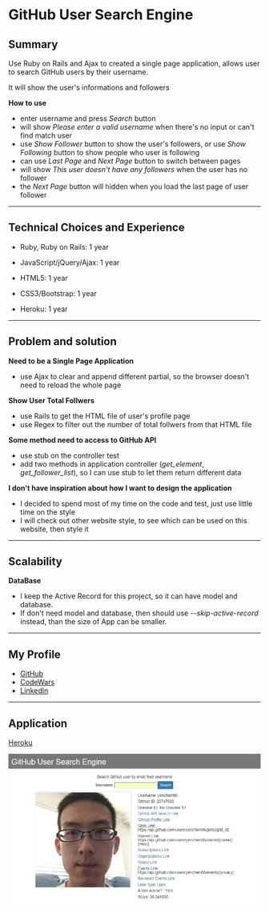 # GitHub User Search Engine

## Summary

Use Ruby on Rails and Ajax to created a single page application, allows user to search GitHub users by their username.

It will show the user's informations and followers

**How to use**
- enter username and press *Search* button
- will show *Please enter a valid username* when there's no input or can't find match user
- use *Show Follower* button to show the user's followers, or use *Show Following* button to show people who user is following
- can use *Last Page* and *Next Page* button to switch between pages
- will show *This user doesn't have any followers* when the user has no follower
- the *Next Page* button will hidden when you load the last page of user follower

---

## Technical Choices and Experience

- Ruby, Ruby on Rails: 1 year

- JavaScript/jQuery/Ajax: 1 year

- HTML5: 1 year

- CSS3/Bootstrap: 1 year

- Heroku: 1 year

---

## Problem and solution

**Need to be a Single Page Application**

- use Ajax to clear and append different partial, so the browser doesn't need to reload the whole page

**Show User Total Follwers**

- use Rails to get the HTML file of user's profile page
- use Regex to filter out the number of total follwers from that HTML file 

**Some method need to access to GitHub API**

- use stub on the controller test
- add two methods in application controller (*get_element*, *get_follower_list*),
  so I can use stub to let them return different data

**I don't have inspiration about how I want to design the application**

- I decided to spend most of my time on the code and test, just use little time on the style
- I will check out other website style, to see which can be used on this website, then style it

---

## Scalability

**DataBase**

- I keep the Active Record for this project, so it can have model and database.
- If don't need model and database, then should use *--skip-active-record* instead, than the size of App can be smaller.

---

## My Profile

- [GitHub](https://github.com/yenchieh86)
- [CodeWars](https://www.codewars.com/users/yenchieh86)
- [LinkedIn](https://www.linkedin.com/in/yenchiehchen)

---

## Application

[Heroku](https://yen-search-github-user.herokuapp.com/)

![Show-Img](https://raw.githubusercontent.com/yenchieh86/GitHub_User_Search_App/master/app/assets/images/show_img.jpg)